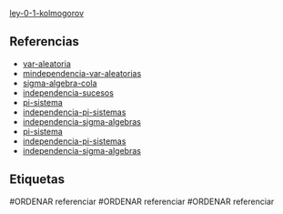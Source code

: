 [ley-0-1-kolmogorov](pdf/ley-0-1-kolmogorov.pdf)

## Referencias
- [var-aleatoria](./var-aleatoria.md)
- [mindependencia-var-aleatorias](./mindependencia-var-aleatorias.md)
- [sigma-algebra-cola](./sigma-algebra-cola.md)
- [independencia-sucesos](./independencia-sucesos.md)
- [pi-sistema](./pi-sistema.md)
- [independencia-pi-sistemas](./independencia-pi-sistemas.md)
- [independencia-sigma-algebras](./independencia-sigma-algebras.md)
- [pi-sistema](./pi-sistema.md)
- [independencia-pi-sistemas](./independencia-pi-sistemas.md)
- [independencia-sigma-algebras](./independencia-sigma-algebras.md)

## Etiquetas
#ORDENAR referenciar
#ORDENAR referenciar
#ORDENAR referenciar
